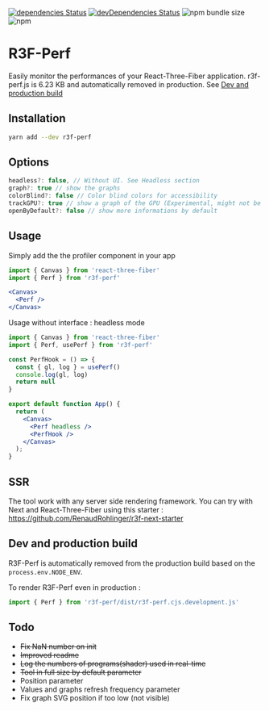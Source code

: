 [![dependencies Status](https://status.david-dm.org/gh/RenaudROHLINGER/r3f-perf.svg)](https://david-dm.org/RenaudROHLINGER/r3f-perf) [![devDependencies Status](https://status.david-dm.org/gh/RenaudROHLINGER/r3f-perf.svg?type=dev)](https://david-dm.org/RenaudROHLINGER/r3f-perf?type=dev) ![npm bundle size](https://img.shields.io/bundlephobia/minzip/r3f-perf) ![npm](https://img.shields.io/npm/dw/r3f-perf)
# R3F-Perf 

Easily monitor the performances of your React-Three-Fiber application.
r3f-perf.js is 6.23 KB and automatically removed in production. See [Dev and production build](#dev-and-production-build)


## Installation
```bash
yarn add --dev r3f-perf
```
## Options
```jsx
headless?: false, // Without UI. See Headless section
graph?: true // show the graphs
colorBlind?: false // Color blind colors for accessibility
trackGPU?: true // show a graph of the GPU (Experimental, might not be relevant)
openByDefault?: false // show more informations by default
```

## Usage
Simply add the the profiler component in your app
```jsx
import { Canvas } from 'react-three-fiber'
import { Perf } from 'r3f-perf'

<Canvas>
  <Perf />
</Canvas>
```

Usage without interface : headless mode
```jsx
import { Canvas } from 'react-three-fiber'
import { Perf, usePerf } from 'r3f-perf'

const PerfHook = () => {
  const { gl, log } = usePerf()
  console.log(gl, log)
  return null
}

export default function App() {
  return (
    <Canvas>
      <Perf headless />
      <PerfHook />
    </Canvas>
  );
}

```

## SSR
The tool work with any server side rendering framework. You can try with Next and React-Three-Fiber using this starter :
https://github.com/RenaudRohlinger/r3f-next-starter

## Dev and production build
R3F-Perf is automatically removed from the production build based on the `process.env.NODE_ENV`.

To render R3F-Perf even in production :
```jsx
import { Perf } from 'r3f-perf/dist/r3f-perf.cjs.development.js'
```


## Todo
- ~~Fix NaN number on init~~
- ~~Improved readme~~
- ~~Log the numbers of programs(shader) used  in real-time~~
- ~~Tool in full size by default parameter~~
- Position parameter
- Values and graphs refresh frequency parameter
- Fix graph SVG position if too low (not visible)